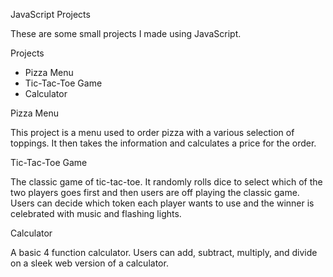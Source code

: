 JavaScript Projects

These are some small projects I made using JavaScript.

Projects
* Pizza Menu
* Tic-Tac-Toe Game
* Calculator

Pizza Menu

This project is a menu used to order pizza with a various selection of toppings.
It then takes the information and calculates a price for the order.

Tic-Tac-Toe Game

The classic game of tic-tac-toe. It randomly rolls dice to select which of the two players
goes first and then users are off playing the classic game. Users can decide which token
each player wants to use and the winner is celebrated with music and flashing lights.

Calculator

A basic 4 function calculator. Users can add, subtract, multiply, and divide on a sleek web
version of a calculator.
